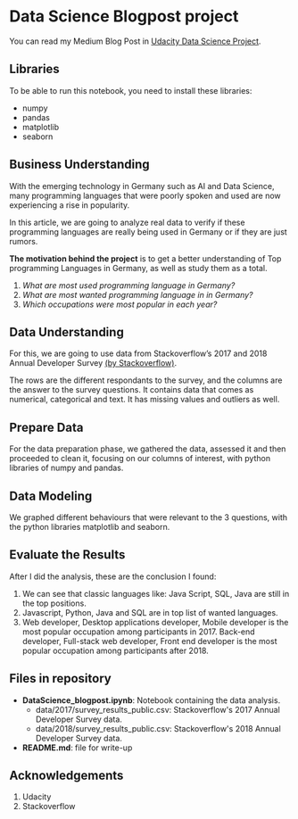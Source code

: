 
# Data Science Blogpost project
You can read my Medium Blog Post in [Udacity Data Science Project](https://medium.com/@akikhoa/udacity-data-science-project-860d1741ec01).

## Libraries
To be able to run this notebook, you need to install these libraries:
* numpy
* pandas
* matplotlib
* seaborn

## Business Understanding
With the emerging technology in Germany such as AI and Data Science, many programming languages that were poorly spoken and used are now experiencing a rise in popularity.

In this article, we are going to analyze real data to verify if these programming languages are really being used in Germany or if they are just rumors.

**The motivation behind the project** is to get a better understanding of Top programming Languages in Germany, as well as study them as a total.
1.	 *What are most used programming language in Germany?*
2.	 *What are most wanted programming language in in Germany?*
3.	 *Which occupations were most popular in each year?*

## Data Understanding
For this, we are going to use data from Stackoverflow’s 2017 and 2018 Annual Developer Survey [(by Stackoverflow)](https://insights.stackoverflow.com/survey).

The rows are the different respondants to the survey, and the columns are the answer to the survey questions. It contains data that comes as numerical, categorical and text. It has missing values and outliers as well.

## Prepare Data

For the data preparation phase, we gathered the data, assessed it and then proceeded to clean it, focusing on our columns of interest, with python libraries of numpy and pandas.

## Data Modeling

We graphed different behaviours that were relevant to the 3 questions, with the python libraries matplotlib and seaborn.

## Evaluate the Results

After I did the analysis, these are the conclusion I found:
1. We can see that classic languages like: Java Script, SQL, Java are still in the top positions.
2. Javascript, Python, Java and SQL are in top list of wanted languages.
3. Web developer, Desktop applications developer, Mobile developer is the most popular occupation among participants in 2017.
   Back-end developer, Full-stack web developer, Front end developer is the most popular occupation among participants after 2018.

## Files in repository
* **DataScience_blogpost.ipynb**: 
Notebook containing the data analysis.
  * data/2017/survey_results_public.csv: Stackoverflow's 2017 Annual Developer Survey data.
  * data/2018/survey_results_public.csv: Stackoverflow's 2018 Annual Developer Survey data.
*	**README.md**: 
file for write-up

## Acknowledgements
1. Udacity
2. Stackoverflow
